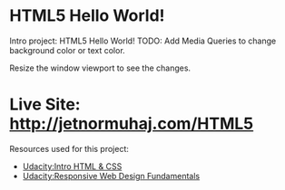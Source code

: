 # HTML5 Hello World!
Intro project: HTML5 Hello World!
TODO: Add Media Queries to change background color or text color.

Resize the window viewport to see the changes.

# Live Site: http://jetnormuhaj.com/HTML5

Resources used for this project:

<ul>
<li><a href="https://www.udacity.com/course/ud304">Udacity:Intro HTML & CSS</a></li>
<li><a href="https://www.udacity.com/course/ud893">Udacity:Responsive Web Design Fundamentals</a></li>
</ul>
